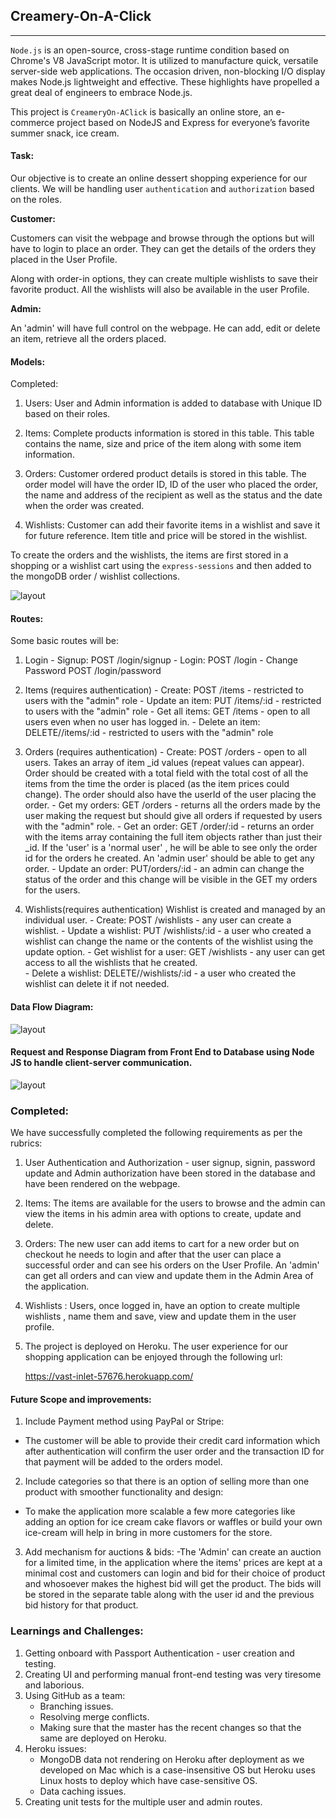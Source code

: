 
## Creamery-On-A-Click
--------------------


`Node.js` is an open-source, cross-stage runtime condition based on Chrome's V8 JavaScript motor. It is utilized to manufacture quick, versatile server-side web applications. The occasion driven, non-blocking I/O display makes Node.js lightweight and effective. These highlights have propelled a great deal of engineers to embrace Node.js.


This project is `CreameryOn-AClick` is basically an online store, an e-commerce project based on NodeJS and Express for everyone’s favorite summer snack, ice cream. 


#### Task:


Our objective is to create an online dessert shopping experience for our clients. 
We will be handling user `authentication` and `authorization` based on the roles. 


**Customer:**

Customers can visit the webpage and browse through the options but will have to login to place an order. They can get the details of the orders they placed in the User Profile. 

Along with order-in options, they can create multiple wishlists to save their favorite product. All the wishlists will also be available in the user Profile. 


**Admin:**

An 'admin' will have full control on the webpage. He can add, edit or delete an item, retrieve all the orders placed.


#### Models:

Completed:

1.	Users: User and Admin information is added to database with Unique ID based on their roles.

2.	Items: Complete products information is stored in this table. This table contains the name, size and price of the item along with some item information. 

3.	Orders: Customer ordered product details is stored in this table. The order model will have the order ID, ID of the user who placed the order, the name and address of the recipient as well as the status and the date when the order was created. 

4. 	Wishlists: Customer can add their favorite items in a wishlist and save it for future reference. Item title and price will be stored in the wishlist. 


To create the orders and the wishlists, the items are first stored in a shopping or a wishlist cart using the `express-sessions` and then added to the mongoDB order / wishlist collections. 



![layout](models.png)
  

#### Routes: 
Some basic routes will be:

1. 	Login
		- Signup: POST /login/signup
		- Login: POST /login
		- Change Password POST /login/password

2.	Items (requires authentication)
		- Create: POST /items - restricted to users with the "admin" role
	    - Update an item: PUT /items/:id - restricted to users with the "admin" role
	    - Get all items: GET /items - open to all users even when no user has logged in. 
	    - Delete an item: DELETE//items/:id - restricted to users with the "admin" role

3.	Orders (requires authentication)
		- Create: POST /orders - open to all users. 
		Takes an array of item _id values (repeat values can appear). Order should be created with a total field with the total cost of all the items from the time the order is placed (as the item prices could change). The order should also have the userId of the user placing the order.
    	- Get my orders: GET /orders - returns all the orders made by the user making the request but should give all orders if requested by users with the "admin" role.
		- Get an order: GET /order/:id - returns an order with the items array containing the full item objects rather than just their _id. If the 'user' is a 'normal user' , he will be able to see only the order id for the orders he created.  An 'admin user' should be able to get any order.
		- Update an order: PUT/orders/:id - an admin can change the status of the order and this change will be visible in the GET my orders for the users. 

4.  Wishlists(requires authentication)
	Wishlist is created and managed by an individual user. 
		- Create: POST /wishlists - any user can create a wishlist. 
	    - Update a wishlist: PUT /wishlists/:id - a user who created a wishlist can change the name or the contents of the wishlist using the update option. 
	    - Get wishlist for a user: GET /wishlists - any user can get access to all the wishlists that he created.  
	    - Delete a wishlist: DELETE//wishlists/:id - a user who created the wishlist can delete it if not needed. 


#### Data Flow Diagram:
![layout](Data_Flow.png)


#### Request and Response Diagram from Front End to Database using Node JS to handle client-server communication.  
![layout](Request_and_Response.png)

### Completed:

 We have successfully completed the following requirements as per the rubrics:

 1. User Authentication and Authorization - user signup, signin, password update and Admin authorization have been stored in the database and have been rendered on the webpage. 

 2. Items: The items are available for the users to browse and the admin can view the items in his admin area with options to create, update and delete. 

 3. Orders: The new user can add items to cart for a new order but on checkout he needs to login and after that the user can place a successful order and can see his orders on the User Profile. An 'admin' can get all orders and can view and update them in the Admin Area of the application. 

 4. Wishlists : Users, once logged in, have an option to create multiple wishlists , name them and save, view  and update them in the user profile. 

 5. The project is deployed on Heroku. The user experience for our shopping application can be enjoyed through the following url:

 	https://vast-inlet-57676.herokuapp.com/
 

#### Future Scope and improvements:

1. Include Payment method using PayPal or Stripe:

- The customer will be able to provide their credit card information which after authentication will confirm the user order and the transaction ID for that payment will be added to the orders model. 

2. Include categories so that there is an option of selling more than one product with smoother functionality and design:

- To make the application more scalable a few more categories like adding an option for ice cream cake flavors or waffles or build your own ice-cream will help in bring in more customers for the store. 

3. Add mechanism for auctions & bids:
-The 'Admin' can create an auction for a limited time, in the application where the items' prices are kept at a minimal cost and customers can login and bid for their choice of product and whosoever makes the highest bid will get the product. The bids will be stored in the separate table along with the user id and the previous bid history for that product. 


 
### Learnings and Challenges:

1. Getting onboard with Passport Authentication - user creation and testing.
2. Creating UI and performing manual front-end testing was very tiresome and laborious.
3. Using GitHub as a team:
	- Branching issues.
	- Resolving merge conflicts. 
	- Making sure that the master has the recent changes so that the same are deployed on Heroku. 
4. Heroku issues:
	- MongoDB data not rendering on Heroku after deployment as we developed on Mac which is a case-insensitive OS but Heroku uses Linux hosts to deploy which have case-sensitive OS.
	- Data caching issues. 
5. Creating unit tests for the multiple user and admin routes. 






